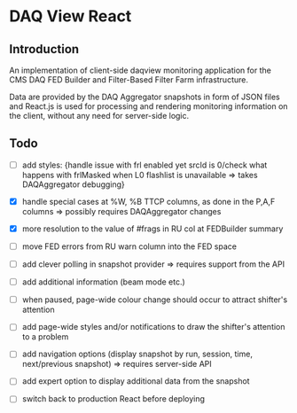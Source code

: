 # DAQ View React

## Introduction

An implementation of client-side daqview monitoring application for the CMS DAQ FED Builder and Filter-Based Filter Farm infrastructure.

Data are provided by the DAQ Aggregator snapshots in form of JSON files and React.js is used for processing and rendering monitoring information on the client, without any need for server-side logic.


## Todo
- [ ] add styles: {handle issue with frl enabled yet srcId is 0/check what happens with frlMasked when L0 flashlist is unavailable => takes DAQAggregator debugging}
- [x] handle special cases at %W, %B TTCP columns, as done in the P,A,F columns => possibly requires DAQAggregator changes
- [x] more resolution to the value of #frags in RU col at FEDBuilder summary
- [ ] move FED errors from RU warn column into the FED space
- [ ] add clever polling in snapshot provider => requires support from the API
- [ ] add additional information (beam mode etc.)
- [ ] when paused, page-wide colour change should occur to attract shifter's attention
- [ ] add page-wide styles and/or notifications to draw the shifter's attention to a problem
- [ ] add navigation options (display snapshot by run, session, time, next/previous snapshot) => requires server-side API
- [ ] add expert option to display additional data from the snapshot

- [ ] switch back to production React before deploying
